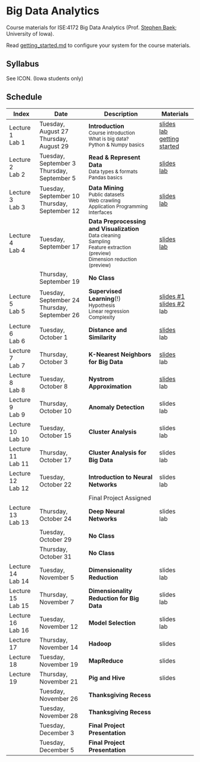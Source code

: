 # Big Data Analytics
Course materials for ISE:4172 Big Data Analytics (Prof. [Stephen Baek](http://www.stephenbaek.com); University of Iowa).

Read [getting_started.md](getting_started.md) to configure your system for the course materials.

## Syllabus
See ICON. (Iowa students only)

## Schedule
| **Index**       | **Date**           | **Description**           | **Materials**     |
|-----------------|--------------------|---------------------------|-------------------|
| Lecture 1<br>Lab 1 | Tuesday, August 27<br>Thursday, August 29 | **Introduction**<br><sub>Course introduction<br>What is big data?<br>Python & Numpy basics</sub>  | [slides][slide1]<br>[lab][lab1]<br>[getting started](getting_started.md) |
| Lecture 2<br>Lab 2 | Tuesday, September 3<br>Thursday, September 5 | **Read & Represent Data**<br><sub>Data types & formats<br>Pandas basics</sub> | [slides][slide2]<br>[lab][lab2] |
| Lecture 3<br>Lab 3 | Tuesday, September 10<br>Thursday, September 12 | **Data Mining**<br><sub>Public datasets<br>Web crawling<br>Application Programming Interfaces</sub> | [slides][slide3]<br>[lab][lab3] |
| Lecture 4<br>Lab 4 | Tuesday, September 17 | **Data Preprocessing and Visualization**<br><sub>Data cleaning<br>Sampling<br>Feature extraction (preview)<br>Dimension reduction (preview)</sub> | [slides][slide4]<br>[lab][lab4] |
|                    | Thursday, September 19 | **No Class**<br> |   |
| Lecture 5<br>Lab 5 | Tuesday, September 24<br>Thursday, September 26 | **Supervised Learning**(!)<br><sub>Hypothesis<br>Linear regression<br>Complexity</sub> | [slides #1][slide5-1]<br>[slides #2][slide5-2]<br>lab |
| Lecture 6<br>Lab 6 | Tuesday, October 1 | **Distance and Similarity**<br><sub></sub> | [slides][slide6]<br>lab |
| Lecture 7<br>Lab 7 | Thursday, October 3 | **K-Nearest Neighbors for Big Data**<br><sub></sub> | [slides][slide7]<br>lab |
| Lecture 8<br>Lab 8 | Tuesday, October 8 | **Nystrom Approximation**<br><sub></sub> | [slides][slide8]<br>lab |
| Lecture 9<br>Lab 9 | Thursday, October 10 | **Anomaly Detection**<br><sub></sub> | slides<br>lab |
| Lecture 10<br>Lab 10 | Tuesday, October 15 | **Cluster Analysis**<br><sub></sub> | slides<br>lab |
| Lecture 11<br>Lab 11 | Thursday, October 17 | **Cluster Analysis for Big Data**<br><sub></sub> | slides<br>lab |
| Lecture 12<br>Lab 12 | Tuesday, October 22 | **Introduction to Neural Networks**<br><sub></sub> | slides<br>lab |
|                    |                     | Final Project Assigned                |               |
| Lecture 13<br>Lab 13 | Thursday, October 24 | **Deep Neural Networks**<br><sub></sub> | slides<br>lab |
|                    | Tuesday, October 29 | **No Class**<br> |  |
|                    | Thursday, October 31 | **No Class**<br> |  |
| Lecture 14<br>Lab 14 | Tuesday, November 5 | **Dimensionality Reduction**<br><sub></sub> | slides<br>lab |
| Lecture 15<br>Lab 15 | Thursday, November 7 | **Dimensionality Reduction for Big Data**<br><sub></sub> | slides<br>lab |
| Lecture 16<br>Lab 16 | Tuesday, November 12 | **Model Selection**<br><sub></sub> | slides<br>lab |
| Lecture 17 | Thursday, November 14 | **Hadoop**<br><sub></sub> | slides |
| Lecture 18 | Tuesday, November 19 | **MapReduce**<br><sub></sub> | slides |
| Lecture 19 | Thursday, November 21 | **Pig and Hive**<br><sub></sub> | slides |
|                    | Tuesday, November 26 | **Thanksgiving Recess**<br> |  |
|                    | Tuesday, November 28 | **Thanksgiving Recess**<br> |  |
|                    | Tuesday, December 3 | **Final Project Presentation**<br> |  |
|                    | Tuesday, December 5 | **Final Project Presentation**<br> |  |

<!--| Lecture 7<br>Lab 7 |  | **Market Basket Analysis**<br><sub></sub> | slides<br>lab |-->




[slide1]: https://docs.google.com/presentation/d/1SfyD_368Fi3-jp_1K0jcruSszwG55srlr9BtGz3A2OI/edit?usp=sharing
[slide2]: https://docs.google.com/presentation/d/17HzZmXP-xWtvgPrPOptM-AEKFnGaUJSzmEiJjz784_c/edit?usp=sharing
[slide3]: https://docs.google.com/presentation/d/13A1hZwC3uXRYgGsWtFgeFVnql_Li_dgMaOJ2WXDj6t0/edit?usp=sharing
[slide4]: https://docs.google.com/presentation/d/1ZlB6RmeJhJCugo0G3KnQFrIW_HNevgQgNR3HgwHa144/edit?usp=sharing
[slide5-1]: https://docs.google.com/presentation/d/1lITsifhDDPl-0adEgj9ATllTYIT1heydzcoewNvURA8/edit?usp=sharing
[slide5-2]: https://docs.google.com/presentation/d/14Xe7Ytn9NDohIUgp9OfWujRlo9Rq_SrseFnwSGJUouM/edit?usp=sharing
[slide6]: https://docs.google.com/presentation/d/1A3-7-QStxauVxAGKTYfw7LN3rBHc12kLiCWNlSMzNuk/edit?usp=sharing
[slide7]: https://docs.google.com/presentation/d/149sFpxqhKDFvCTgFWUN-7NouW1f16xgij1yowhpGt74/edit?usp=sharing
[slide8]: https://docs.google.com/presentation/d/1rPfl8ZCjSRNOt0jmfWaXIwIWsqz6xoZWCTVSYCWfj2Y/edit?usp=sharing

[lab1]: https://colab.research.google.com/github/stephenbaek/bigdata/blob/master/in-class-assignments/ica01/hello_world.ipynb
[lab2]: https://colab.research.google.com/github/stephenbaek/bigdata/blob/master/in-class-assignments/ica02/How_to_Read_and_Represent_Data.ipynb
[lab3]: https://colab.research.google.com/github/stephenbaek/bigdata/blob/master/in-class-assignments/ica03/Data_Mining.ipynb
[lab4]: https://colab.research.google.com/github/stephenbaek/bigdata/blob/master/in-class-assignments/ica04/Data_Preprocessing_and_Visualization.ipynb
[lab5]: https://colab.research.google.com/github/stephenbaek/bigdata/blob/master/in-class-assignments/ica05/Supervised_Learning.ipynb
